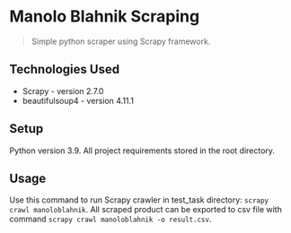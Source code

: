 # Manolo Blahnik Scraping 
> Simple python scraper using Scrapy framework.


## Technologies Used
- Scrapy - version 2.7.0
- beautifulsoup4 - version 4.11.1



## Setup
Python version 3.9. All project requirements stored in the root directory. 


## Usage
Use this command to run Scrapy crawler in test_task directory:
`scrapy crawl manoloblahnik`. All scraped product can be exported to csv file with command `scrapy crawl manoloblahnik -o result.csv`.
